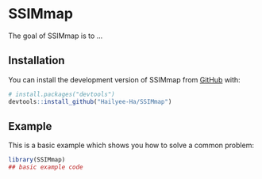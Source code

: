 
# SSIMmap

<!-- badges: start -->
<!-- badges: end -->

The goal of SSIMmap is to ...

## Installation

You can install the development version of SSIMmap from [GitHub](https://github.com/Hailyee-Ha/SSIMmap.git) with:

``` r
# install.packages("devtools")
devtools::install_github("Hailyee-Ha/SSIMmap")
```

## Example

This is a basic example which shows you how to solve a common problem:

``` r
library(SSIMmap)
## basic example code
```

